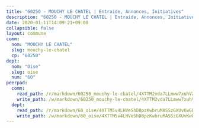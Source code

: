 ```yaml
---
title: "60250 - MOUCHY LE CHATEL | Entraide, Annonces, Initiatives"
description: "60250 - MOUCHY LE CHATEL | Entraide, Annonces, Initiatives"
date: 2020-01-11T14:09:21+09:00
collapsible: false
layout: commune
comm:
  nom: "MOUCHY LE CHATEL"
  slug: mouchy-le-chatel
  cp: "60250"
dept:
  nom: "Oise"
  slug: oise
  num: "60"
peerpad:
  comm:
    read_path: /r/markdown/60250_mouchy-le-chatel/4XTTM2vda7LLmww7xuhVZTh79VVT5sYTbA4V8b1ZNCKDhtv6L
    write_path: /w/markdown/60250_mouchy-le-chatel/4XTTM2vda7LLmww7xuhVZTh79VVT5sYTbA4V8b1ZNCKDhtv6L-K3TgUkjoiWCE9WZaUMz6ZC4oCQtkT1b4WBeHLp1GdDrbjDvQDtY5ZaHtwgTUuvQiXRVB8BUXai5KnCdaS1HNAuUpxtdAZJSjFDKBgXarCMhZwzChCqdQ3i68DbDX7M69VXzNdCmE
  dept:
    read_path: /r/markdown/60_oise/4XTTM5v4LHVeShD8pzKwbruMASSzGXUvKwGPyPNR6Aq6aruGY
    write_path: /w/markdown/60_oise/4XTTM5v4LHVeShD8pzKwbruMASSzGXUvKwGPyPNR6Aq6aruGY-K3TgTfEPmBuMGxs3WizC7aafmuSUvuvwsE7nM986pS4fEczEhokrfL1mXNtU722XatpEcDhfhLf5xd24JkCKBD4DcQHeF5CYjEkAVzDN3PuQerZfYGZ5zy2XFcJNh2Z1pYjLoQTn
---
```


